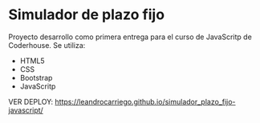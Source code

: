 # Simulador de plazo fijo
Proyecto desarrollo como primera entrega para el curso de JavaScritp de Coderhouse. 
Se utiliza:
 - HTML5
 - CSS
 - Bootstrap
 - JavaScritp 

VER DEPLOY: https://leandrocarriego.github.io/simulador_plazo_fijo-javascript/
